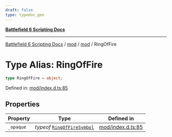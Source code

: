 ```yaml
---
draft: false
type: typedoc_gen
---
```


[**Battlefield 6 Scripting Docs**](../../../_index.md)

***

[Battlefield 6 Scripting Docs](../../../_index.md) / [mod](../../_index.md) / [mod](../_index.md) / RingOfFire

# Type Alias: RingOfFire

```ts
type RingOfFire = object;
```

Defined in: [mod/index.d.ts:85](https://github.com/battlefield-portal-community/portal-docs/blob/ff09b2690670f74de7e97198022e5a97ff1161ff/generators/santiago/mod/index.d.ts#L85)

## Properties

| Property | Type | Defined in |
| ------ | ------ | ------ |
| <a id="_opaque"></a> `_opaque` | *typeof* [`RingOfFireSymbol`](../RingOfFireSymbol/_index.md) | [mod/index.d.ts:85](https://github.com/battlefield-portal-community/portal-docs/blob/ff09b2690670f74de7e97198022e5a97ff1161ff/generators/santiago/mod/index.d.ts#L85) |
